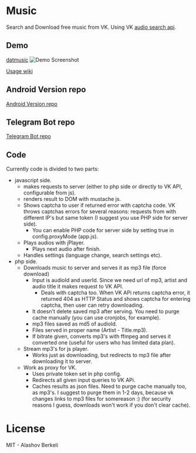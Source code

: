 Music
=====

Search and Download free music from VK. Using VK [audio search api](https://vk.com/dev/audio.search).

## Demo
[datmusic](https://datmusic.xyz)
![Demo Screenshot](https://dotjpg.co/XfNk.png)

[Usage wiki](https://github.com/alashow/music/wiki)

## Android Version repo
[Android Version repo](https://github.com/alashow/music-android)

## Telegram Bot repo
[Telegram Bot repo](https://github.com/alashow/datmusicbot)

## Code

Currently code is divided to two parts: 
- javascript side. 
	- makes requests to server (either to php side or directly to VK API, configurable from js).
	- renders result to DOM with mustache js.
	- Shows captcha to user if returned error with captcha code. VK throws captchas errors for several reasons: requests from with different IP's but same token (I suggest you use PHP side for server side).
		- You can enable PHP code for server side by setting true in config.proxyMode (app.js).
	- Plays audios with jPlayer.
		- Plays next audio after finish.
	- Handles settings (language change, search settings etc).
- php side.
	- Downloads music to server and serves it as mp3 file (force download)
		- Input is audioId and userId. Since we need url of mp3, artist and audio title it makes request to VK API.
			- Deals with captcha too. When VK APi returns captcha error, it returned 404 as HTTP Status and shows captcha for entering captcha, then user can retry downloading.
		- It doesn't delete saved mp3 after serving. You need to purge cache manually (you can use cronjobs, for example).
		- mp3 files saved as md5 of audioId.
		- Files served in proper name (Artist - Title.mp3).
		- If bitrate given, converts mp3's with ffmpeg and serves it converted one (useful for users who has limited data plan).
	- Stream mp3's for js player.
		- Works just as downloading, but redirects to mp3 file after downloading it to server.
	- Work as proxy for VK.
		- Uses private token set in php config.
		- Redirects all given input queries to VK APi.
		- Caches results as json files. Need to purge cache manually too, as mp3's. I suggest to purge them in 1-2 days, because vk changes links to mp3 files for somereason :) (for security reasons I guess, downloads won't work if you don't clear cache).

# License
MIT - Alashov Berkeli

